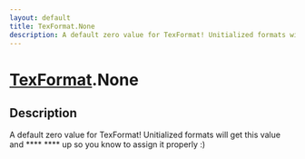 ```yaml
---
layout: default
title: TexFormat.None
description: A default zero value for TexFormat! Unitialized formats will get this value and **** **** up so you know to assign it properly .)
---
```

# [TexFormat]({{site.url}}/Pages/Reference/TexFormat.html).None

## Description
A default zero value for TexFormat! Unitialized formats
will get this value and **** **** up so you know to assign it
properly :)

